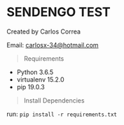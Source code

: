 # SENDENGO TEST
Created by Carlos Correa 

Email: carlosx-34@hotmail.com

> Requirements
- Python 3.6.5
- virtualenv 15.2.0
- pip 19.0.3

>Install Dependencies

run: `pip install -r requirements.txt`

